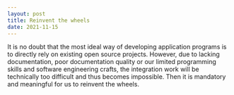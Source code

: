 ```yaml
---
layout: post
title: Reinvent the wheels
date: 2021-11-15
---
```


It is no doubt that the most ideal way of developing application programs is to directly rely on existing open source projects. However, due to lacking documentation, poor documentation quality or our limited programming skills and software engineering crafts, the integration work will be technically too difficult and thus becomes impossible. Then it is mandatory and meaningful for us to reinvent the wheels.
